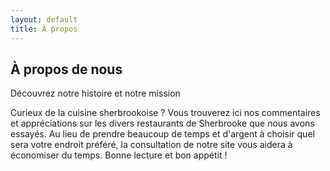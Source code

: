 ```yaml
---
layout: default
title: À propos
---
```


<div class="page-header">
  <h2>À propos de nous</h2>
  <p>Découvrez notre histoire et notre mission</p>
</div>

<div class="about-content">
  <p>Curieux de la cuisine sherbrookoise ? Vous trouverez ici nos commentaires et appréciations sur les divers restaurants de Sherbrooke que nous avons essayés. Au lieu de prendre beaucoup de temps et d'argent à choisir quel sera votre endroit préféré, la consultation de notre site vous aidera à économiser du temps. Bonne lecture et bon appétit !</p>
</div>
